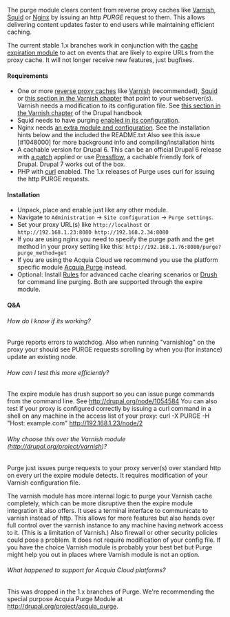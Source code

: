 The purge module clears content from reverse proxy caches like [Varnish](http://varnish-cache.org/), [Squid](http://www.squid-cache.org/) or [Nginx](http://nginx.net/) by issuing an http _PURGE_ request to them. This allows delivering content updates faster to end users while maintaining efficient caching.

The current stable 1.x branches work in conjunction with the [cache expiration module](http://drupal.org/project/expire) to act on events that are likely to expire URLs from the proxy cache. It will not longer receive new features, just bugfixes.

#### Requirements
*   One or more [reverse proxy caches](http://en.wikipedia.org/wiki/Reverse_proxy) like [Varnish](http://varnish-cache.org/) (recommended), [Squid](http://www.squid-cache.org/) or [this section in the Varnish chapter](http://nginx.net/) that point to your webserver(s).
    Varnish needs a modification to its configuration file. See [this section in the Varnish chapter](http://drupal.org/node/1054886#purge) of the Drupal handbook
*   Squid needs to have purging [enabled in its configuration](http://docstore.mik.ua/squid/FAQ-7.html#ss7.5).
*   Nginx needs [an extra module and configuration](http://labs.frickle.com/nginx_ngx_cache_purge/). See the installation hints below and the included the README.txt Also see this issue [#1048000] for more background info and compiling/installation hints
*   A cachable version for Drupal 6. This can be an official Drupal 6 release with [a patch](http://drupal.org/node/466444) applied or use [Pressflow](http://pressflow.org/), a cachable friendly fork of Drupal. Drupal 7 works out of the box.
*   PHP with [curl](http://php.net/manual/en/book.curl.php) enabled. The 1.x releases of Purge uses curl for issuing the http PURGE requests.

#### Installation
*   Unpack, place and enable just like any other module.
*   Navigate to ``Administration`` -> ``Site configuration`` -> ``Purge settings``.
*   Set your proxy URL(s) like ``http://localhost`` or ``http://192.168.1.23:8080 http://192.168.2.34:8080``
*   If you are using nginx you need to specify the purge path and the get method in your proxy setting like this: ``http://192.168.1.76:8080/purge?purge_method=get``
*   If you are using the Acquia Cloud we recommend you use the platform specific module [Acquia Purge](http://drupal.org/project/acquia_purge) instead.
*   Optional: Install [Rules](http://drupal.org/project/rules) for advanced cache clearing scenarios or [Drush](http://drupal.org/project/drush) for command line purging. Both are supported through the expire module.

#### Q&A

###### How do I know if its working?
Purge reports errors to watchdog. Also when running "varnishlog" on the
proxy your should see PURGE requests scrolling by when you (for instance)
update an existing node.

###### How can I test this more efficiently?
The expire module has drush support so you can issue purge commands from
the command line. See http://drupal.org/node/1054584
You can also test if your proxy is configured correctly by issuing a curl
command in a shell on any machine in the access list of your proxy:
curl -X PURGE -H "Host: example.com" http://192.168.1.23/node/2

###### Why choose this over the Varnish module (http://drupal.org/project/varnish)?
Purge just issues purge requests to your proxy server(s) over standard http
on every url the expire module detects. It requires modification of your
Varnish configuration file.

The varnish module has more internal logic to purge your Varnish cache
completely, which can be more disruptive then the expire module integration it
also offers. It uses a terminal interface to communicate to varnish instead of
http. This allows for more features but also hands over full control over the
varnish instance to any machine having network access to it. (This is a
limitation of Varnish.) Also firewall or other security policies could pose a
problem. It does not require modification of your config file. If you have the
choice Varnish module is probably your best bet but Purge might help you out in
places where Varnish module is not an option.

###### What happened to support for Acquia Cloud platforms?
This was dropped in the 1.x branches of Purge. We're recommending the special purpose Acquia Purge Module at http://drupal.org/project/acquia_purge.
